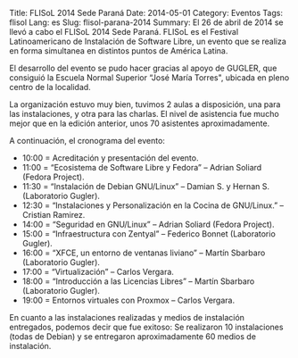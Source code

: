 Title: FLISoL 2014 Sede Paraná
Date: 2014-05-01
Category: Eventos
Tags: flisol
Lang: es
Slug: flisol-parana-2014
Summary: El 26 de abril de 2014 se llevó a cabo el FLISoL 2014 Sede Paraná. FLISoL es el Festival Latinoamericano de Instalación de Software Libre, un evento que se realiza en forma simultanea en distintos puntos de América Latina.

El desarrollo del evento se pudo hacer gracias al apoyo de GUGLER, que consiguió la Escuela Normal Superior “José María Torres", ubicada en pleno centro de la localidad.  

La organización estuvo muy bien, tuvimos 2 aulas a disposición, una para las instalaciones, y otra para las charlas. El nivel de asistencia fue mucho mejor que en la edición anterior, unos 70 asistentes aproximadamente.  

A continuación, el cronograma del evento:  

* 10:00 = Acreditación y presentación del evento.  
* 11:00 = “Ecosistema de Software Libre y Fedora” – Adrian Soliard (Fedora Project).  
* 11:30 = “Instalación de Debian GNU/Linux” – Damian S. y Hernan S. (Laboratorio Gugler).  
* 12:30 = “Instalaciones y Personalización en la Cocina de GNU/Linux.” – Cristian Ramirez.  
* 14:00 = “Seguridad en GNU/Linux” – Adrian Soliard (Fedora Project).  
* 15:00 = “Infraestructura con Zentyal” – Federico Bonnet (Laboratorio Gugler).  
* 16:00 = “XFCE, un entorno de ventanas liviano” – Martín Sbarbaro (Laboratorio Gugler).  
* 17:00 = “Virtualización” – Carlos Vergara.  
* 18:00 = “Introducción a las Licencias Libres” – Martín Sbarbaro (Laboratorio Gugler).  
* 19:00 = Entornos virtuales con Proxmox – Carlos Vergara.  

En cuanto a las instalaciones realizadas y medios de instalación entregados, podemos decir que fue exitoso: Se realizaron 10 instalaciones (todas de Debian) y se entregaron aproximadamente 60 medios de instalación.

